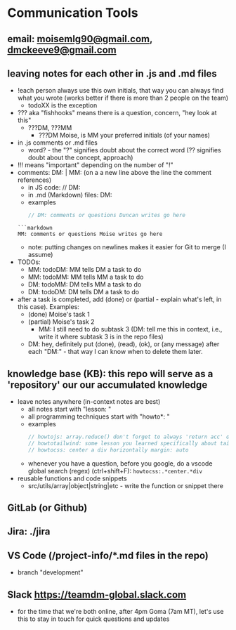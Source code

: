 
# Communication Tools

## email: moisemlg90@gmail.com, dmckeeve9@gmail.com

## leaving notes for each other in .js and .md files
* !each person always use this own initials, that way you can always find what you wrote (works better if there is more than 2 people on the team)
  * todoXX is the exception
* ??? aka "fishhooks" means there is a question, concern, "hey look at this"
  * ???DM, ???MM
    * ???DM Moise, is MM your preferred initials (of your names)
* in .js comments or .md files
  * word? - the "?" signifies doubt about the correct word (?? signifies doubt about the concept, approach)
* !!! means "important" depending on the number of "!"
* comments: DM: | MM: (on a a new line above the line the comment references)
  * in JS code: // DM: 
  * in .md (Markdown) files: DM: 
  * examples
	```js
	// DM: comments or questions Duncan writes go here
  ```
  ```markdown
  MM: comments or questions Moise writes go here
  ```
  * note: putting changes on newlines makes it easier for Git to merge (I assume)
* TODOs: 
  * MM: todoDM: MM tells DM a task to do
  * MM: todoMM: MM tells MM a task to do
  * DM: todoMM: DM tells MM a task to do
  * DM: todoDM: DM tells DM a task to do
* after a task is completed, add (done) or (partial - explain what's left, in this case). Examples:
  * (done) Moise's task 1
  * (partial) Moise's task 2
    * MM: I still need to do subtask 3 (DM: tell me this in context, i.e., write it where subtask 3 is in the repo files)
  * DM: hey, definitely put (done), (read), (ok), or (any message) after each "DM:" - that way I can know when to delete them later.

## knowledge base (KB): this repo will serve as a 'repository' our our accumulated knowledge
* leave notes anywhere (in-context notes are best)
  * all notes start with "lesson: "
  * all programming techniques start with "howto*: "
  * examples
	```js
	// howtojs: array.reduce() don't forget to always 'return acc' or you'll get a weird error that includes the number 7
	// howtotailwind: some lesson you learned specifically about tailwindcss
	// howtocss: center a div horizontally margin: auto
	```
  * whenever you have a question, before you google, do a vscode global search (regex) (ctrl+shift+F): ```howtocss:.*center.*div```
* reusable functions and code snippets
  * src/utils/array|object|string|etc - write the function or snippet there



## GitLab (or Github)

## Jira: ./jira

## VS Code (/project-info/*.md files in the repo)
* branch "development"

## Slack https://teamdm-global.slack.com
* for the time that we're both online, after 4pm Goma (7am MT), let's use this to stay in touch for quick questions and updates

